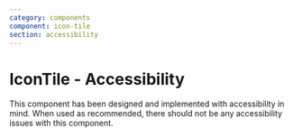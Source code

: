 ```yaml
---
category: components
component: icon-tile
section: accessibility
---
```


# IconTile - Accessibility

This component has been designed and implemented with accessibility in mind. When used as recommended, there should not be any accessibility issues with this component.